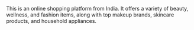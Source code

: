 This is an online shopping platform from India. It offers a variety of beauty, wellness, and fashion items, along with top makeup brands, skincare products, and household appliances.
